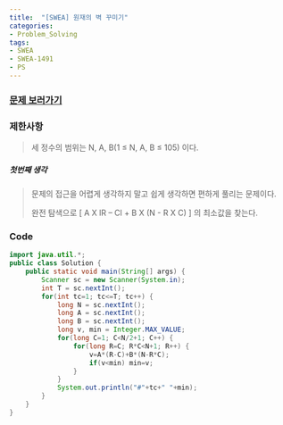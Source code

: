 ```yaml
---
title:  "[SWEA] 원재의 벽 꾸미기"
categories:
- Problem_Solving
tags:
- SWEA
- SWEA-1491
- PS
---
```



### [문제 보러가기]( https://swexpertacademy.com/main/code/problem/problemDetail.do?contestProbId=AV2b9AkKACkBBASw&categoryId=AV2b9AkKACkBBASw&categoryType=CODE )



### 제한사항

>  세 정수의 범위는 N, A, B(1 ≤ N, A, B ≤ 105) 이다.

##### 첫번째 생각

> 문제의 접근을 어렵게 생각하지 말고 쉽게 생각하면 편하게 풀리는 문제이다.
>
> 완전 탐색으로 [ A X lR – Cl + B X (N - R X C) ] 의 최소값을 찾는다.



### Code

```java
import java.util.*;
public class Solution {
    public static void main(String[] args) {
        Scanner sc = new Scanner(System.in);
        int T = sc.nextInt();
        for(int tc=1; tc<=T; tc++) {
            long N = sc.nextInt();
            long A = sc.nextInt();
            long B = sc.nextInt();
            long v, min = Integer.MAX_VALUE;
            for(long C=1; C<N/2+1; C++) {
                for(long R=C; R*C<N+1; R++) {
                    v=A*(R-C)+B*(N-R*C);
                    if(v<min) min=v;
                }
            }
            System.out.println("#"+tc+" "+min);
        }
    }
}
```

